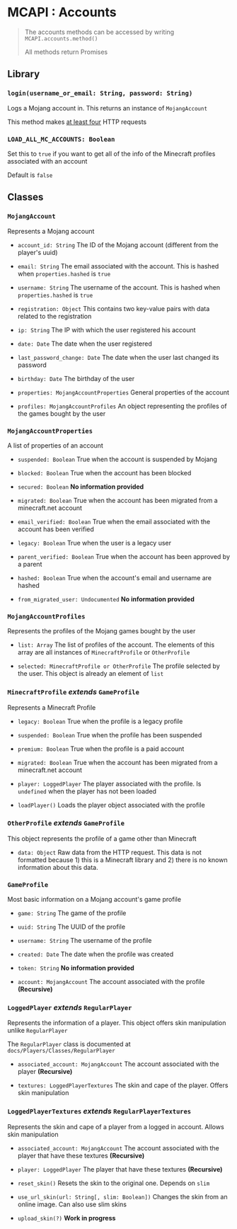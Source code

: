# MCAPI : Accounts

> The accounts methods can be accessed by writing `MCAPI.accounts.method()`
>
> All methods return Promises

## Library

### `login(username_or_email: String, password: String)`

Logs a Mojang account in. This returns an instance of `MojangAccount`

This method makes <u>at least four</u> HTTP requests

### `LOAD_ALL_MC_ACCOUNTS: Boolean`

Set this to `true` if you want to get all of the info of the Minecraft profiles associated with an account

Default is `false`

## Classes

### `MojangAccount`

Represents a Mojang account

- `account_id: String`
The ID of the Mojang account (different from the player's uuid)

- `email: String`
The email associated with the account. This is hashed when `properties.hashed` is `true`

- `username: String`
The username of the account. This is hashed when `properties.hashed` is `true`

- `registration: Object`
This contains two key-value pairs with data related to the registration

 - `ip: String`
The IP with which the user registered his account

 - `date: Date`
The date when the user registered

- `last_password_change: Date`
The date when the user last changed its password

- `birthday: Date`
The birthday of the user

- `properties: MojangAccountProperties`
General properties of the account

- `profiles: MojangAccountProfiles`
An object representing the profiles of the games bought by the user

### `MojangAccountProperties`

A list of properties of an account

- `suspended: Boolean`
True when the account is suspended by Mojang

- `blocked: Boolean`
True when the account has been blocked

- `secured: Boolean`
**No information provided**

- `migrated: Boolean`
True when the account has been migrated from a minecraft.net account

- `email_verified: Boolean`
True when the email associated with the account has been verified

- `legacy: Boolean`
True when the user is a legacy user

- `parent_verified: Boolean`
True when the account has been approved by a parent

- `hashed: Boolean`
True when the account's email and username are hashed

- `from_migrated_user: Undocumented`
**No information provided**

### `MojangAccountProfiles`

Represents the profiles of the Mojang games bought by the user

- `list: Array`
The list of profiles of the account. The elements of this array are all instances of `MinecraftProfile` or `OtherProfile`

- `selected: MinecraftProfile or OtherProfile`
The profile selected by the user. This object is already an element of `list`

### `MinecraftProfile` *extends* `GameProfile`

Represents a Minecraft Profile

- `legacy: Boolean`
True when the profile is a legacy profile

- `suspended: Boolean`
True when the profile has been suspended

- `premium: Boolean`
True when the profile is a paid account

- `migrated: Boolean`
True when the account has been migrated from a minecraft.net account

- `player: LoggedPlayer`
The player associated with the profile. Is `undefined` when the player has not been loaded

- `loadPlayer()`
Loads the player object associated with the profile

### `OtherProfile` *extends* `GameProfile`

This object represents the profile of a game other than Minecraft

- `data: Object`
Raw data from the HTTP request. This data is not formatted because 1) this is a Minecraft library and 2) there is no known information about this data.

### `GameProfile`

Most basic information on a Mojang account's game profile

- `game: String`
The game of the profile

- `uuid: String`
The UUID of the profile

- `username: String`
The username of the profile

- `created: Date`
The date when the profile was created

- `token: String`
**No information provided**

- `account: MojangAccount`
The account associated with the profile **(Recursive)**

### `LoggedPlayer` *extends* `RegularPlayer`

Represents the information of a player. This object offers skin manipulation unlike `RegularPlayer`

The `RegularPlayer` class is documented at `docs/Players/Classes/RegularPlayer`

- `associated_account: MojangAccount`
The account associated with the player **(Recursive)**

- `textures: LoggedPlayerTextures`
The skin and cape of the player. Offers skin manipulation

### `LoggedPlayerTextures` *extends* `RegularPlayerTextures`

Represents the skin and cape of a player from a logged in account.
Allows skin manipulation

- `associated_account: MojangAccount`
The account associated with the player that have these textures **(Recursive)**

- `player: LoggedPlayer`
The player that have these textures **(Recursive)**

- `reset_skin()`
Resets the skin to the original one. Depends on `slim`

- `use_url_skin(url: String[, slim: Boolean])`
Changes the skin from an online image. Can also use slim skins

- `upload_skin(?)`
**Work in progress**
